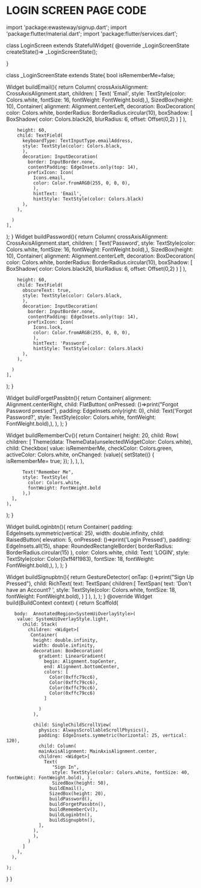 # LOGIN SCREEN PAGE CODE

import 'package:ewasteway/signup.dart';
import 'package:flutter/material.dart';
import 'package:flutter/services.dart';

class LoginScreen extends StatefulWidget{
  @override
  _LoginScreenState createState()=> _LoginScreenState();
  
}


class _LoginScreenState extends State<LoginScreen>{
bool isRememberMe=false;


Widget buildEmail(){
  return Column(
    crossAxisAlignment: CrossAxisAlignment.start,
    children: <Widget>[
      Text(
        'Email',
      style: TextStyle(color: Colors.white, fontSize: 16, fontWeight: FontWeight.bold),),
      SizedBox(height: 10),
      Container(
        alignment: Alignment.centerLeft,
        decoration: BoxDecoration(
          color: Colors.white,
          borderRadius: BorderRadius.circular(10),
          boxShadow: [
            BoxShadow(
            color: Colors.black26,
            blurRadius: 6,
            offset: Offset(0,2)
          )
          ]
        ),

        height: 60,
        child: TextField(
          keyboardType: TextInputType.emailAddress,
          style: TextStyle(color: Colors.black, 
          ),
          decoration: InputDecoration(
            border: InputBorder.none,
            contentPadding: EdgeInsets.only(top: 14),
            prefixIcon: Icon(
              Icons.email,
              color: Color.fromARGB(255, 0, 0, 0),
              ),
              hintText: 'Email',
              hintStyle: TextStyle(color: Colors.black)
          ),
        ),
        
      )
    ],
  );
}
Widget buildPassword(){
  return Column(
    crossAxisAlignment: CrossAxisAlignment.start,
    children: <Widget>[
      Text('Password',
      style: TextStyle(color: Colors.white, fontSize: 16, fontWeight: FontWeight.bold),),
      SizedBox(height: 10),
      Container(
        alignment: Alignment.centerLeft,
        decoration: BoxDecoration(
          color: Colors.white,
          borderRadius: BorderRadius.circular(10),
          boxShadow: [
            BoxShadow(
            color: Colors.black26,
            blurRadius: 6,
            offset: Offset(0,2)
          )
          ]
        ),

        height: 60,
        child: TextField(
          obscureText: true,
          style: TextStyle(color: Colors.black, 
          ),
          decoration: InputDecoration(
            border: InputBorder.none,
            contentPadding: EdgeInsets.only(top: 14),
            prefixIcon: Icon(
              Icons.lock,
              color: Color.fromARGB(255, 0, 0, 0),
              ),
              hintText: 'Password',
              hintStyle: TextStyle(color: Colors.black)
          ),
        ),
        
      )
    ],
  );
}

Widget buildForgetPassbtn(){
  return Container(
    alignment: Alignment.centerRight,
    child: FlatButton(
      onPressed: ()=>print("Forgot Password pressed"),
      padding: EdgeInsets.only(right: 0),
      child: Text('Forgot Password?',
      style: TextStyle(color: Colors.white, fontWeight: FontWeight.bold),),
      ),
  );
}

Widget buildRememberCv(){
  return Container(
    height: 20,
    child: Row(
      children: <Widget>[
        Theme(data: ThemeData(unselectedWidgetColor: Colors.white), 
        child: Checkbox(
          value: isRememberMe,
          checkColor: Colors.green,
          activeColor: Colors.white,
          onChanged: (value){
            setState(() {
              isRememberMe= true;
            });
          },
          ),
          ),

          Text("Remember Me",
          style: TextStyle(
            color: Colors.white,
            fontWeight: FontWeight.bold
          ),)
      ],
    ),
  );
}


Widget buildLoginbtn(){
  return Container(
    padding: EdgeInsets.symmetric(vertical: 25),
    width: double.infinity,
    child: RaisedButton(
      elevation: 5,
      onPressed: ()=>print('Login Pressed'),
      padding: EdgeInsets.all(15),
      shape: RoundedRectangleBorder(
        borderRadius: BorderRadius.circular(15)
      ),
      color: Colors.white,
      child: Text(
        'LOGIN', style: TextStyle(color: Color(0xff4f1983), fontSize: 18, fontWeight: FontWeight.bold),),
    ),
  );
}


Widget buildSignupbtn(){
   return GestureDetector(
    onTap: ()=>print("Sign Up Pressed"),
    child: RichText(
      text: TextSpan(
        children:[
          TextSpan(
            text: 'Don\'t have an Account? ',
            style: TextStyle(color: Colors.white, fontSize: 18, fontWeight: FontWeight.bold),
          )
        ]
      ),
    ),
   );
}
  @override
  Widget build(BuildContext context) {
    return Scaffold(

       body:  AnnotatedRegion<SystemUiOverlayStyle>(
        value: SystemUiOverlayStyle.light,
          child: Stack(
            children: <Widget>[
             Container(
              height: double.infinity,
              width: double.infinity,
              decoration: BoxDecoration(
                gradient: LinearGradient(
                  begin: Alignment.topCenter,
                  end: Alignment.bottomCenter,
                  colors: [
                    Color(0xffc79cc6),
                    Color(0xffc79cc6),
                    Color(0xffc79cc6),
                    Color(0xffc79cc6)
                  ]
          
                )
              ),

              child: SingleChildScrollView(
                physics: AlwaysScrollableScrollPhysics(),
                padding: EdgeInsets.symmetric(horizontal: 25, vertical: 120),
                child: Column(
                mainAxisAlignment: MainAxisAlignment.center,
                children: <Widget>[
                  Text(
                     "Sign In",
                     style: TextStyle(color: Colors.white, fontSize: 40, fontWeight: FontWeight.bold), ),
                     SizedBox(height: 50),
                    buildEmail(),
                    SizedBox(height: 20),
                    buildPassword(),
                    buildForgetPassbtn(),
                    buildRememberCv(),
                    buildLoginbtn(),
                    buildSignupbtn(),
                ],
              ),
              ),
            )
          ]
        ),
      ),

    );
  }
}
